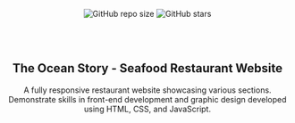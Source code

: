 <div align="center">
  
  ![GitHub repo size](https://img.shields.io/github/repo-size/Richa-9/The-Ocean-Story)
  ![GitHub stars](https://img.shields.io/github/stars/Richa-9/The-Ocean-Story?style=social)

  <br />
  <br />
  <h2 align="center">The Ocean Story - Seafood Restaurant Website</h2>

  A fully responsive restaurant website showcasing various sections. Demonstrate skills in front-end development and graphic design developed using HTML, CSS, and JavaScript.

</div>




